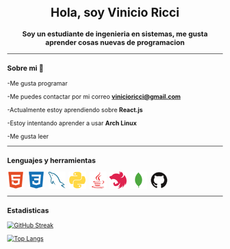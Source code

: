 <div id="header" align="center">
  <h1>Hola, soy Vinicio Ricci</h1>
  <h3>Soy un estudiante de ingenieria en sistemas, me gusta aprender cosas nuevas de programacion</h3>
</div>

---

### Sobre mi 👋
-Me gusta programar

-Me puedes contactar por mi correo **vinicioricci@gmail.com**

-Actualmente estoy aprendiendo sobre **React.js**

-Estoy intentando aprender a usar **Arch Linux**

-Me gusta leer

---

<div align="left">
  <h3>Lenguajes y herramientas</h3>
  <div>
    <img src="https://github.com/devicons/devicon/blob/master/icons/html5/html5-plain.svg" title="HTML5" alt"HTML" width="40" height="40"/>&nbsp;
    <img src="https://github.com/devicons/devicon/blob/master/icons/css3/css3-plain.svg" title="CSS" alt"CSS" width="40" height="40"/>&nbsp;
    <img src="https://github.com/devicons/devicon/blob/master/icons/mysql/mysql-plain.svg" title="MYSQL" alt"MYSQL" width="40" height="40"/>&nbsp;
    <img src="https://github.com/devicons/devicon/blob/master/icons/python/python-plain.svg" title="PYTHON" alt"PYTHON" width="40" height="40"/>&nbsp;
    <img src="https://github.com/devicons/devicon/blob/master/icons/java/java-plain.svg" title="JAVA" alt"JAVA" width="40" height="40"/>&nbsp;
    <img src="https://github.com/devicons/devicon/blob/master/icons/nestjs/nestjs-plain.svg" title="NESTJS" alt"NESTJS" width="40" height="40"/>&nbsp;
    <img src="https://github.com/devicons/devicon/blob/master/icons/mongodb/mongodb-plain.svg" title="MONGO" alt"Mongo" width="40" height="40"/>&nbsp;
    <img src="https://github.com/devicons/devicon/blob/master/icons/github/github-original.svg" title="GIT" alt"GIT" width="40" height="40"/>&nbsp;
  </div>
</div>

---

### Estadisticas

[![GitHub Streak](http://github-readme-streak-stats.herokuapp.com?user=VinRicci&theme=transparent&date_format=n%2Fj%5B%2FY%5D)](https://git.io/streak-stats)

[![Top Langs](https://github-readme-stats.vercel.app/api/top-langs/?username=VinRicci&hide_progress=true&langs_count=8)](https://github.com/anuraghazra/github-readme-stats)

